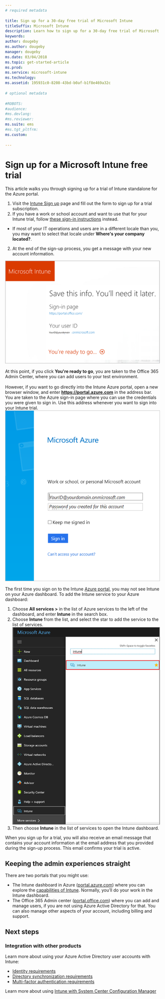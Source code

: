 ```yaml
---
# required metadata

title: Sign up for a 30-day free trial of Microsoft Intune
titleSuffix: Microsoft Intune
description: Learn how to sign up for a 30-day free trial of Microsoft Intune.
keywords:
author: dougeby
ms.author: dougeby
manager: dougeby
ms.date: 03/04/2018
ms.topic: get-started-article
ms.prod:
ms.service: microsoft-intune
ms.technology:
ms.assetid: 195931c0-8208-43bd-b0af-b1f8e469a32c

# optional metadata

#ROBOTS:
#audience:
#ms.devlang:
#ms.reviewer:
ms.suite: ems
#ms.tgt_pltfrm:
ms.custom:

---
```


# Sign up for a Microsoft Intune free trial


This article walks you through signing up for a trial of Intune standalone for the Azure portal.

1. Visit the [Intune Sign up](https://portal.office.com/Signup/Signup.aspx?OfferId=40BE278A-DFD1-470a-9EF7-9F2596EA7FF9&dl=INTUNE_A&ali=1#0%20) page and fill out the form to sign up for a trial subscription.
2. If you have a work or school account and want to use that for your Intune trial, follow [these sign-in instructions](/intune/account-sign-up) instead.

* If most of your IT operations and users are in a different locale than you, you may want to select that locale under **Where's your company located?**.

2. At the end of the sign-up process, you get a message with your new account information. <br/> 

![Image of your account information](./media/2-end-of-sign-up-process.png) <br/>

At this point, if you click **You're ready to go**, you are taken to the Office 365 Admin Center, where you can add users to your test environment. <br/><br/>However, if you want to go directly into the Intune Azure portal, open a new browser window, and enter **https://portal.azure.com** in the address bar. You are taken to the Azure sign-in page where you can use the credentials you were given to sign in. Use this address whenever you want to sign into your Intune trial. <br/> ![Image of the Azure portal sign-in page](./media/azure-portal-signin.png)

The first time you sign on to the Intune [Azure portal](https://portal.azure.com), you may not see Intune on your Azure dashboard. To add the Intune service to your Azure dashboard:
1. Choose **All services >** in the list of Azure services to the left of the dashboard, and enter **Intune** in the search box.
2. Choose **Intune** from the list, and select the star to add the service to the list of services.<br/> ![Image of selecting Microsoft Intune within the Azure portal](./media/azure-add-intune1.png)
3. Then choose **Intune** in the list of services to open the Intune dashboard.

When you sign up for a trial, you will also receive an email message that contains your account information at the email address that you provided during the sign-up process. This email confirms your trial is active.

## Keeping the admin experiences straight

There are two portals that you might use:
- The Intune dashboard in Azure ([portal.azure.com](https://portal.azure.com)) where you can explore the [capabilities of Intune](what-is-intune.md). Normally, you’ll do your work in the Intune dashboard.
- The Office 365 Admin center ([portal.office.com](https://portal.office.com)) where you can add and manage users, if you are not using Azure Active Directory for that. You can also manage other aspects of your account, including billing and support.

## Next steps

### Integration with other products
Learn more about using your Azure Active Directory user accounts with Intune:
- [Identity requirements](https://docs.microsoft.com/active-directory/active-directory-hybrid-identity-design-considerations-overview#design-considerations-overview)
- [Directory synchronization requirements](https://docs.microsoft.com/active-directory/active-directory-hybrid-identity-design-considerations-directory-sync-requirements)
- [Multi-factor authentication requirements](https://docs.microsoft.com/active-directory/active-directory-hybrid-identity-design-considerations-multifactor-auth-requirements)

Learn more about using [Intune with System Center Configuration Manager](https://docs.microsoft.com/sccm/mdm/understand/hybrid-mobile-device-management)
